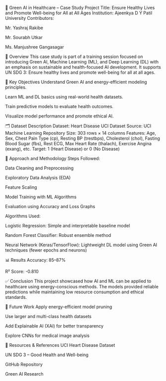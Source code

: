 🧠 Green AI in Healthcare – Case Study
Project Title: Ensure Healthy Lives and Promote Well-being for All at All Ages
Institution: Ajeenkya D Y Patil University
Contributors:

Mr. Yashraj Rakibe

Mr. Sourabh Utkar

Ms. Manjushree Gangasagar

📌 Overview
This case study is part of a training session focused on introducing Green AI, Machine Learning (ML), and Deep Learning (DL) with an emphasis on sustainable and health-focused AI development. It supports UN SDG 3: Ensure healthy lives and promote well-being for all at all ages.

🎯 Key Objectives
Understand Green AI and energy-efficient modeling principles.

Learn ML and DL basics using real-world health datasets.

Train predictive models to evaluate health outcomes.

Visualize model performance and promote ethical AI.

🗂 Dataset Description
Dataset: Heart Disease UCI Dataset
Source: UCI Machine Learning Repository
Size: 303 rows × 14 columns
Features: Age, Sex, Chest Pain Type (cp), Resting BP (trestbps), Cholesterol (chol), Fasting Blood Sugar (fbs), Rest ECG, Max Heart Rate (thalach), Exercise Angina (exang), etc.
Target: 1 (Heart Disease) or 0 (No Disease)

🧪 Approach and Methodology
Steps Followed:

Data Cleaning and Preprocessing

Exploratory Data Analysis (EDA)

Feature Scaling

Model Training with ML Algorithms

Evaluation using Accuracy and Loss Graphs

Algorithms Used:

Logistic Regression: Simple and interpretable baseline model

Random Forest Classifier: Robust ensemble method

Neural Network (Keras/TensorFlow): Lightweight DL model using Green AI techniques (fewer epochs and neurons)

📊 Results
Accuracy: 85–87%

R² Score: -0.810

✅ Conclusion
This project showcased how AI and ML can be applied to healthcare using energy-conscious methods. The models provided reliable predictions while maintaining low resource consumption and ethical standards.

🔮 Future Work
Apply energy-efficient model pruning

Use larger and multi-class health datasets

Add Explainable AI (XAI) for better transparency

Explore CNNs for medical image analysis

🔗 Resources & References
UCI Heart Disease Dataset

UN SDG 3 – Good Health and Well-being

GitHub Repository

Green AI Research
